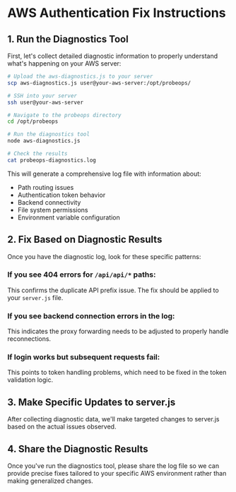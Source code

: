 # AWS Authentication Fix Instructions

## 1. Run the Diagnostics Tool

First, let's collect detailed diagnostic information to properly understand what's happening on your AWS server:

```bash
# Upload the aws-diagnostics.js to your server
scp aws-diagnostics.js user@your-aws-server:/opt/probeops/

# SSH into your server
ssh user@your-aws-server

# Navigate to the probeops directory
cd /opt/probeops

# Run the diagnostics tool
node aws-diagnostics.js

# Check the results
cat probeops-diagnostics.log
```

This will generate a comprehensive log file with information about:
- Path routing issues
- Authentication token behavior
- Backend connectivity
- File system permissions
- Environment variable configuration

## 2. Fix Based on Diagnostic Results

Once you have the diagnostic log, look for these specific patterns:

### If you see 404 errors for `/api/api/*` paths:
This confirms the duplicate API prefix issue. The fix should be applied to your `server.js` file.

### If you see backend connection errors in the log:
This indicates the proxy forwarding needs to be adjusted to properly handle reconnections.

### If login works but subsequent requests fail:
This points to token handling problems, which need to be fixed in the token validation logic.

## 3. Make Specific Updates to server.js

After collecting diagnostic data, we'll make targeted changes to server.js based on the actual issues observed.

## 4. Share the Diagnostic Results

Once you've run the diagnostics tool, please share the log file so we can provide precise fixes tailored to your specific AWS environment rather than making generalized changes.